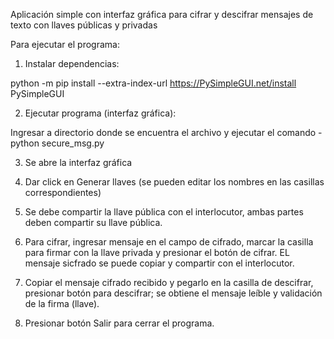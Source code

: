 Aplicación simple con interfaz gráfica para cifrar y descifrar mensajes de texto con llaves públicas y privadas

Para ejecutar el programa:

1. Instalar dependencias:

python -m pip install --extra-index-url https://PySimpleGUI.net/install PySimpleGUI

2. Ejecutar programa (interfaz gráfica):

Ingresar a directorio donde se encuentra el archivo y ejecutar el comando - 
python secure_msg.py

3. Se abre la interfaz gráfica

4. Dar click en Generar llaves (se pueden editar los nombres en las casillas correspondientes)
5. Se debe compartir la llave pública con el interlocutor, ambas partes deben compartir su llave pública.
6. Para cifrar, ingresar mensaje en el campo de cifrado, marcar la casilla para firmar con la llave privada y presionar el botón de cifrar. EL mensaje sicfrado se puede copiar y compartir con el interlocutor.
7. Copiar el mensaje cifrado recibido y pegarlo en la casilla de descifrar, presionar botón para descifrar; se obtiene el mensaje leíble y validación de la firma (llave).

8. Presionar botón Salir para cerrar el programa.
